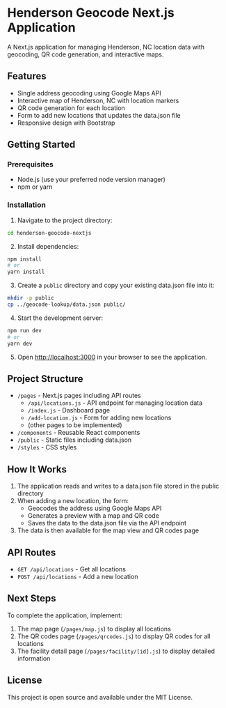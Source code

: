 # Henderson Geocode Next.js Application

A Next.js application for managing Henderson, NC location data with geocoding, QR code generation, and interactive maps.

## Features

- Single address geocoding using Google Maps API
- Interactive map of Henderson, NC with location markers
- QR code generation for each location
- Form to add new locations that updates the data.json file
- Responsive design with Bootstrap

## Getting Started

### Prerequisites

- Node.js (use your preferred node version manager)
- npm or yarn

### Installation

1. Navigate to the project directory:
```bash
cd henderson-geocode-nextjs
```

2. Install dependencies:
```bash
npm install
# or
yarn install
```

3. Create a `public` directory and copy your existing data.json file into it:
```bash
mkdir -p public
cp ../geocode-lookup/data.json public/
```

4. Start the development server:
```bash
npm run dev
# or
yarn dev
```

5. Open [http://localhost:3000](http://localhost:3000) in your browser to see the application.

## Project Structure

- `/pages` - Next.js pages including API routes
  - `/api/locations.js` - API endpoint for managing location data
  - `/index.js` - Dashboard page
  - `/add-location.js` - Form for adding new locations
  - (other pages to be implemented)
- `/components` - Reusable React components
- `/public` - Static files including data.json
- `/styles` - CSS styles

## How It Works

1. The application reads and writes to a data.json file stored in the public directory
2. When adding a new location, the form:
   - Geocodes the address using Google Maps API
   - Generates a preview with a map and QR code
   - Saves the data to the data.json file via the API endpoint
3. The data is then available for the map view and QR codes page

## API Routes

- `GET /api/locations` - Get all locations
- `POST /api/locations` - Add a new location

## Next Steps

To complete the application, implement:

1. The map page (`/pages/map.js`) to display all locations
2. The QR codes page (`/pages/qrcodes.js`) to display QR codes for all locations
3. The facility detail page (`/pages/facility/[id].js`) to display detailed information

## License

This project is open source and available under the MIT License.
